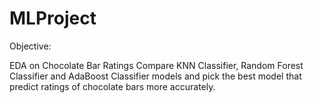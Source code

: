 # MLProject

Objective:

EDA on Chocolate Bar Ratings
Compare KNN Classifier, Random Forest Classifier and AdaBoost Classifier models and pick the best model that predict ratings of chocolate bars more accurately.
